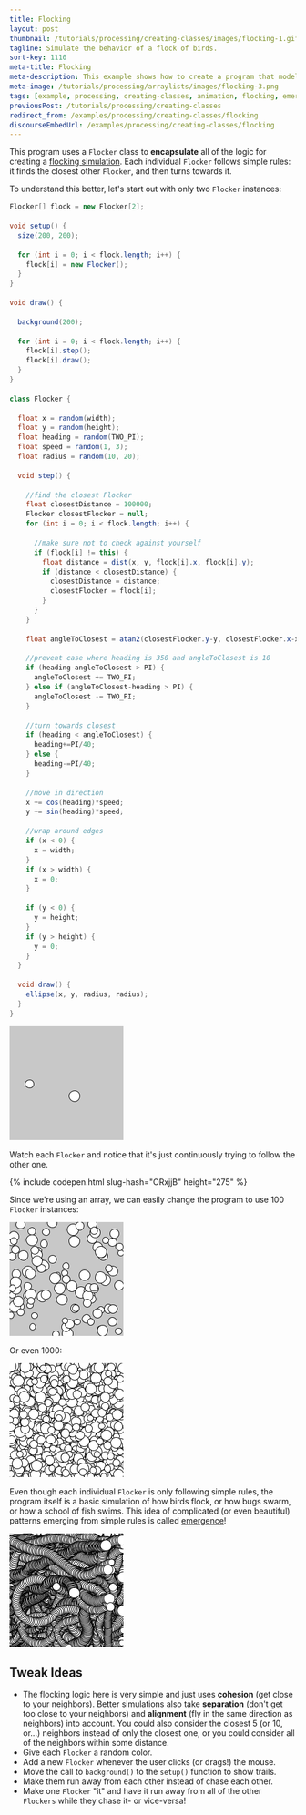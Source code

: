```yaml
---
title: Flocking
layout: post
thumbnail: /tutorials/processing/creating-classes/images/flocking-1.gif
tagline: Simulate the behavior of a flock of birds.
sort-key: 1110
meta-title: Flocking
meta-description: This example shows how to create a program that models the flocking behavior of birds.
meta-image: /tutorials/processing/arraylists/images/flocking-3.png
tags: [example, processing, creating-classes, animation, flocking, emergence]
previousPost: /tutorials/processing/creating-classes
redirect_from: /examples/processing/creating-classes/flocking
discourseEmbedUrl: /examples/processing/creating-classes/flocking
---
```



This program uses a `Flocker` class to **encapsulate** all of the logic for creating a [flocking simulation](https://en.wikipedia.org/wiki/Flocking_(behavior)). Each individual `Flocker` follows simple rules: it finds the closest other `Flocker`, and then turns towards it.

To understand this better, let's start out with only two `Flocker` instances:

```java
Flocker[] flock = new Flocker[2];

void setup() {
  size(200, 200);

  for (int i = 0; i < flock.length; i++) {
    flock[i] = new Flocker();
  }
}

void draw() {

  background(200);

  for (int i = 0; i < flock.length; i++) {
    flock[i].step();
    flock[i].draw();
  }
}

class Flocker {

  float x = random(width);
  float y = random(height);
  float heading = random(TWO_PI);
  float speed = random(1, 3);
  float radius = random(10, 20);

  void step() {

    //find the closest Flocker
    float closestDistance = 100000;
    Flocker closestFlocker = null;
    for (int i = 0; i < flock.length; i++) {

      //make sure not to check against yourself
      if (flock[i] != this) {
        float distance = dist(x, y, flock[i].x, flock[i].y);
        if (distance < closestDistance) {
          closestDistance = distance;
          closestFlocker = flock[i];
        }
      }
    }

    float angleToClosest = atan2(closestFlocker.y-y, closestFlocker.x-x);

    //prevent case where heading is 350 and angleToClosest is 10
    if (heading-angleToClosest > PI) {
      angleToClosest += TWO_PI;
    } else if (angleToClosest-heading > PI) {
      angleToClosest -= TWO_PI;
    }

    //turn towards closest
    if (heading < angleToClosest) {
      heading+=PI/40;
    } else {
      heading-=PI/40;
    }

    //move in direction
    x += cos(heading)*speed;
    y += sin(heading)*speed;

    //wrap around edges
    if (x < 0) {
      x = width;
    }
    if (x > width) {
      x = 0;
    }

    if (y < 0) {
      y = height;
    }
    if (y > height) {
      y = 0;
    }
  }

  void draw() {
    ellipse(x, y, radius, radius);
  }
}
```

![2 Flockers](/tutorials/processing/creating-classes/images/flocking-2.gif)

Watch each `Flocker` and notice that it's just continuously trying to follow the other one.

{% include codepen.html slug-hash="ORxjjB" height="275" %}

Since we're using an array, we can easily change the program to use 100 `Flocker` instances:

![100 Flockers](/tutorials/processing/creating-classes/images/flocking-3.gif)

Or even 1000:

![1000 Flockers](/tutorials/processing/creating-classes/images/flocking-4.gif)

Even though each individual `Flocker` is only following simple rules, the program itself is a basic simulation of how birds flock, or how bugs swarm, or how a school of fish swims. This idea of complicated (or even beautiful) patterns emerging from simple rules is called [emergence](https://en.wikipedia.org/wiki/Emergence)!

![Trail of Flockers](/tutorials/processing/creating-classes/images/flocking-5.gif)

## Tweak Ideas

- The flocking logic here is very simple and just uses **cohesion** (get close to your neighbors). Better simulations also take **separation** (don't get too close to your neighbors) and **alignment** (fly in the same direction as neighbors) into account. You could also consider the closest 5 (or 10, or...) neighbors instead of only the closest one, or you could consider all of the neighbors within some distance.
- Give each `Flocker` a random color.
- Add a new `Flocker` whenever the user clicks (or drags!) the mouse.
- Move the call to `background()` to the `setup()` function to show trails.
- Make them run away from each other instead of chase each other.
- Make one `Flocker` "it" and have it run away from all of the other `Flockers` while they chase it- or vice-versa!

